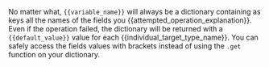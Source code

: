 No matter what, ```{{variable_name}}``` will always be a dictionary containing as keys all the names of the 
fields you {{attempted_operation_explanation}}. 
Even if the operation failed, the dictionary will be returned with a ```{{default_value}}``` value for each 
{{individual_target_type_name}}.
You can safely access the fields values with brackets instead of using the ```.get``` function on your dictionary.
